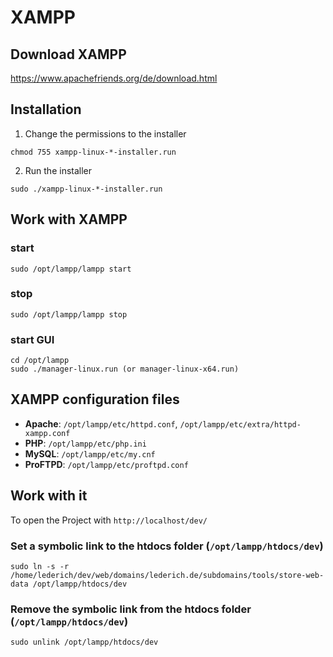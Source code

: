 # XAMPP

## Download XAMPP

https://www.apachefriends.org/de/download.html

## Installation

1. Change the permissions to the installer

```shell
chmod 755 xampp-linux-*-installer.run
```

2. Run the installer

```shell
sudo ./xampp-linux-*-installer.run
```

## Work with XAMPP

### start

```shell
sudo /opt/lampp/lampp start
```

### stop

```shell
sudo /opt/lampp/lampp stop
```


### start GUI

```shell
cd /opt/lampp
sudo ./manager-linux.run (or manager-linux-x64.run)
```


## XAMPP configuration files

- **Apache**: `/opt/lampp/etc/httpd.conf`, `/opt/lampp/etc/extra/httpd-xampp.conf`
- **PHP**: `/opt/lampp/etc/php.ini`
- **MySQL**: `/opt/lampp/etc/my.cnf`
- **ProFTPD**: `/opt/lampp/etc/proftpd.conf`


## Work with it

To open the Project with `http://localhost/dev/`

### Set a symbolic link to the htdocs folder (`/opt/lampp/htdocs/dev`)

```shell
sudo ln -s -r /home/lederich/dev/web/domains/lederich.de/subdomains/tools/store-web-data /opt/lampp/htdocs/dev
```

### Remove the symbolic link from the htdocs folder (`/opt/lampp/htdocs/dev`)

```shell
sudo unlink /opt/lampp/htdocs/dev
```

